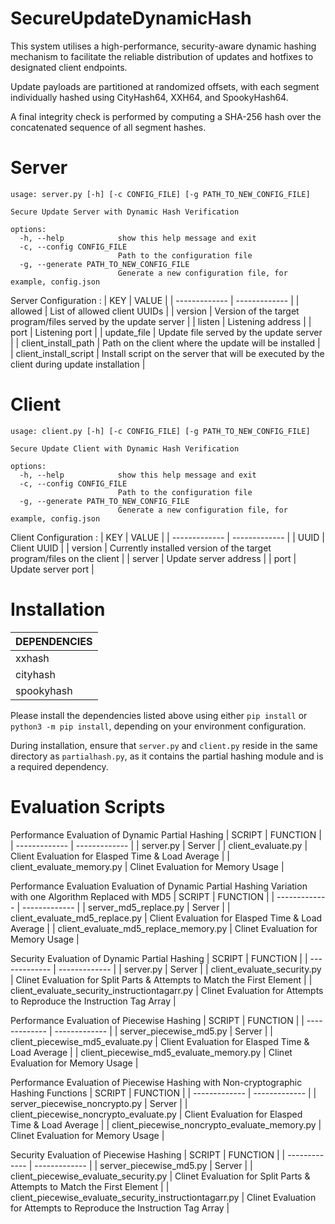 # SecureUpdateDynamicHash
This system utilises a high-performance, security-aware dynamic hashing mechanism to facilitate the reliable distribution of updates and hotfixes to designated client endpoints.

Update payloads are partitioned at randomized offsets, with each segment individually hashed using CityHash64, XXH64, and SpookyHash64.

A final integrity check is performed by computing a SHA-256 hash over the concatenated sequence of all segment hashes.

# Server
```
usage: server.py [-h] [-c CONFIG_FILE] [-g PATH_TO_NEW_CONFIG_FILE]

Secure Update Server with Dynamic Hash Verification

options:
  -h, --help            show this help message and exit
  -c, --config CONFIG_FILE
                        Path to the configuration file
  -g, --generate PATH_TO_NEW_CONFIG_FILE
                        Generate a new configuration file, for example, config.json
```
Server Configuration :
| KEY | VALUE |
| ------------- | ------------- | 
| allowed  | List of allowed client UUIDs    |
| version  | Version of the target program/files served by the update server |
| listen  | Listening address |
| port | Listening port |
| update_file | Update file served by the update server |
| client_install_path | Path on the client where the update will be installed |
| client_install_script | Install script on the server that will be executed by the client during update installation |

# Client
```
usage: client.py [-h] [-c CONFIG_FILE] [-g PATH_TO_NEW_CONFIG_FILE]

Secure Update Client with Dynamic Hash Verification

options:
  -h, --help            show this help message and exit
  -c, --config CONFIG_FILE
                        Path to the configuration file
  -g, --generate PATH_TO_NEW_CONFIG_FILE
                        Generate a new configuration file, for example, config.json
```
Client Configuration :
| KEY | VALUE |
| ------------- | ------------- | 
| UUID  | Client UUID |
| version  | Currently installed version of the target program/files on the client |
| server | Update server address |
| port | Update server port |

# Installation
| DEPENDENCIES |
| ------------ |
| xxhash |
| cityhash |
| spookyhash |

Please install the dependencies listed above using either `pip install` or `python3 -m pip install`, depending on your environment configuration.

During installation, ensure that `server.py` and `client.py` reside in the same directory as `partialhash.py`, as it contains the partial hashing module and is a required dependency.

# Evaluation Scripts
Performance Evaluation of Dynamic Partial Hashing
| SCRIPT | FUNCTION |
| ------------- | ------------- |
| server.py  | Server |
| client_evaluate.py | Client Evaluation for Elasped Time & Load Average |
| client_evaluate_memory.py | Clinet Evaluation for Memory Usage |

Performance Evaluation Evaluation of Dynamic Partial Hashing Variation with one Algorithm Replaced with MD5
| SCRIPT | FUNCTION |
| ------------- | ------------- |
| server_md5_replace.py  | Server |
| client_evaluate_md5_replace.py | Client Evaluation for Elasped Time & Load Average |
| client_evaluate_md5_replace_memory.py | Clinet Evaluation for Memory Usage |

Security Evaluation of Dynamic Partial Hashing
| SCRIPT | FUNCTION |
| ------------- | ------------- |
| server.py  | Server |
| client_evaluate_security.py | Clinet Evaluation for Split Parts & Attempts to Match the First Element |
| client_evaluate_security_instructiontagarr.py | Clinet Evaluation for Attempts to Reproduce the Instruction Tag Array |

Performance Evaluation of Piecewise Hashing
| SCRIPT | FUNCTION |
| ------------- | ------------- |
| server_piecewise_md5.py  | Server |
| client_piecewise_md5_evaluate.py | Client Evaluation for Elasped Time & Load Average |
| client_piecewise_md5_evaluate_memory.py | Clinet Evaluation for Memory Usage |

Performance Evaluation of Piecewise Hashing with Non-cryptographic Hashing Functions
| SCRIPT | FUNCTION |
| ------------- | ------------- |
| server_piecewise_noncrypto.py | Server |
| client_piecewise_noncrypto_evaluate.py | Client Evaluation for Elasped Time & Load Average |
| client_piecewise_noncrypto_evaluate_memory.py | Clinet Evaluation for Memory Usage |

Security Evaluation of Piecewise Hashing
| SCRIPT | FUNCTION |
| ------------- | ------------- |
| server_piecewise_md5.py  | Server |
| client_piecewise_evaluate_security.py | Clinet Evaluation for Split Parts & Attempts to Match the First Element |
| client_piecewise_evaluate_security_instructiontagarr.py | Clinet Evaluation for Attempts to Reproduce the Instruction Tag Array |



